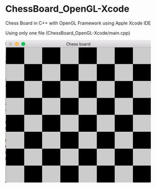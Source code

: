 # ChessBoard_OpenGL-Xcode
Chess Board in C++ with OpenGL Framework using Apple Xcode IDE

Using only one file (ChessBoard_OpenGL-Xcode/main.cpp)

![](Screenshot-ChessBoard.png)
